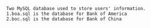 	Two MySQL database used to store users' information.
	1.boa.sql is the database for Bank of America
	2.boc.sql is the database for Bank of China

